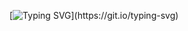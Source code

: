 [![Typing SVG](https://readme-typing-svg.demolab.com/?lines=👋+Hi,+I’m+@MacKenzie779;👀+I’m+interested+in+IT-stuff;📫+How+to+reach+me:+as+MacKenzie779+on+Discord+or+[Email](mailto:MacKenzie779@proton.me))](https://git.io/typing-svg)
